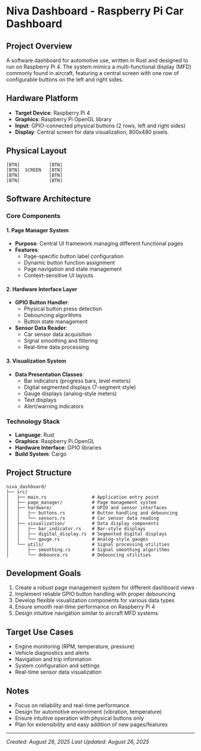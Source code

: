 # Niva Dashboard - Raspberry Pi Car Dashboard

## Project Overview
A software dashboard for automotive use, written in Rust and designed to run on Raspberry Pi 4. The system mimics a multi-functional display (MFD) commonly found in aircraft, featuring a central screen with one row of configurable buttons on the left and right sides.

## Hardware Platform
- **Target Device**: Raspberry Pi 4
- **Graphics**: Raspberry Pi OpenGL library
- **Input**: GPIO-connected physical buttons (2 rows, left and right sides)
- **Display**: Central screen for data visualization, 800x480 pixels.

## Physical Layout
```
[BTN]           [BTN]
[BTN]  SCREEN   [BTN]
[BTN]           [BTN]
[BTN]           [BTN]
```

## Software Architecture

### Core Components

#### 1. Page Manager System
- **Purpose**: Central UI framework managing different functional pages
- **Features**:
  - Page-specific button label configuration
  - Dynamic button function assignment
  - Page navigation and state management
  - Context-sensitive UI layouts

#### 2. Hardware Interface Layer
- **GPIO Button Handler**:
  - Physical button press detection
  - Debouncing algorithms
  - Button state management
- **Sensor Data Reader**:
  - Car sensor data acquisition
  - Signal smoothing and filtering
  - Real-time data processing

#### 3. Visualization System
- **Data Presentation Classes**:
  - Bar indicators (progress bars, level meters)
  - Digital segmented displays (7-segment style)
  - Gauge displays (analog-style meters)
  - Text displays
  - Alert/warning indicators

### Technology Stack
- **Language**: Rust
- **Graphics**: Raspberry Pi OpenGL
- **Hardware Interface**: GPIO libraries
- **Build System**: Cargo

## Project Structure
```
niva_dashboard/
├── src/
│   ├── main.rs                 # Application entry point
│   ├── page_manager/           # Page management system
│   ├── hardware/               # GPIO and sensor interfaces
│   │   ├── buttons.rs          # Button handling and debouncing
│   │   └── sensors.rs          # Car sensor data reading
│   ├── visualization/          # Data display components
│   │   ├── bar_indicator.rs    # Bar-style displays
│   │   ├── digital_display.rs  # Segmented digital displays
│   │   └── gauge.rs            # Analog-style gauges
│   └── utils/                  # Signal processing utilities
│       ├── smoothing.rs        # Signal smoothing algorithms
│       └── debounce.rs         # Debouncing utilities
```

## Development Goals
1. Create a robust page management system for different dashboard views
2. Implement reliable GPIO button handling with proper debouncing
3. Develop flexible visualization components for various data types
4. Ensure smooth real-time performance on Raspberry Pi 4
5. Design intuitive navigation similar to aircraft MFD systems

## Target Use Cases
- Engine monitoring (RPM, temperature, pressure)
- Vehicle diagnostics and alerts
- Navigation and trip information
- System configuration and settings
- Real-time sensor data visualization

## Notes
- Focus on reliability and real-time performance
- Design for automotive environment (vibration, temperature)
- Ensure intuitive operation with physical buttons only
- Plan for extensibility and easy addition of new pages/features

---
*Created: August 26, 2025*
*Last Updated: August 26, 2025*
